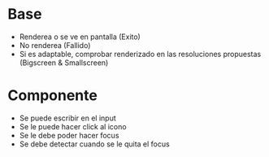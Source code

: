 # Base

- Renderea o se ve en pantalla (Exito)
- No renderea (Fallido)
- Si es adaptable, comprobar renderizado en las resoluciones propuestas (Bigscreen & Smallscreen)

# Componente

- Se puede escribir en el input
- Se le puede hacer click al icono
- Se le debe poder hacer focus
- Se debe detectar cuando se le quita el focus